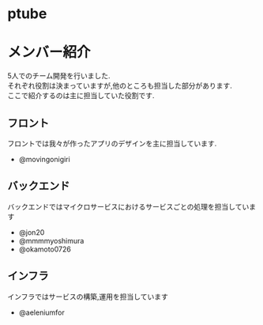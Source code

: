 # ptube


# メンバー紹介
5人でのチーム開発を行いました.  
それぞれ役割は決まっていますが,他のところも担当した部分があります.  
ここで紹介するのは主に担当していた役割です.
## フロント
フロントでは我々が作ったアプリのデザインを主に担当しています.
- @movingonigiri
## バックエンド
バックエンドではマイクロサービスにおけるサービスごとの処理を担当しています
- @jon20
- @mmmmyoshimura
- @okamoto0726
## インフラ
インフラではサービスの構築,運用を担当しています
- @aeleniumfor
